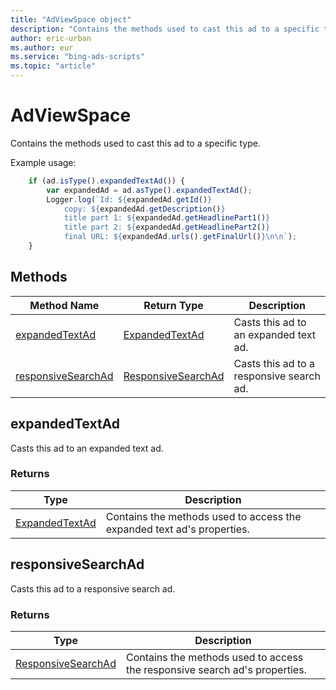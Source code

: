 ```yaml
---
title: "AdViewSpace object"
description: "Contains the methods used to cast this ad to a specific type."
author: eric-urban
ms.author: eur
ms.service: "bing-ads-scripts"
ms.topic: "article"
---
```


# AdViewSpace

Contains the methods used to cast this ad to a specific type.


Example usage:
```javascript
    if (ad.isType().expandedTextAd()) {
        var expandedAd = ad.asType().expandedTextAd();
        Logger.log(`Id: ${expandedAd.getId()}
            copy: ${expandedAd.getDescription()}
            title part 1: ${expandedAd.getHeadlinePart1()}
            title part 2: ${expandedAd.getHeadlinePart2()}
            final URL: ${expandedAd.urls().getFinalUrl()}\n\n`);
    }
```


## Methods
|Method Name|Return Type|Description|
|-|-|-
[expandedTextAd](#expandedtextad)|[ExpandedTextAd](ExpandedTextAd.md)|Casts this ad to an expanded text ad.
[responsiveSearchAd](#responsivesearchad)|[ResponsiveSearchAd](ResponsiveSearchAd.md)|Casts this ad to a responsive search ad.


## <a name="expandedtextad"></a>expandedTextAd
Casts this ad to an expanded text ad.

### Returns
|Type|Description|
|-|-
[ExpandedTextAd](ExpandedTextAd.md)|Contains the methods used to access the expanded text ad's properties.

## <a name="responsivesearchad"></a>responsiveSearchAd
Casts this ad to a responsive search ad.

### Returns
|Type|Description|
|-|-
[ResponsiveSearchAd](ResponsiveSearchAd.md)|Contains the methods used to access the responsive search ad's properties.

